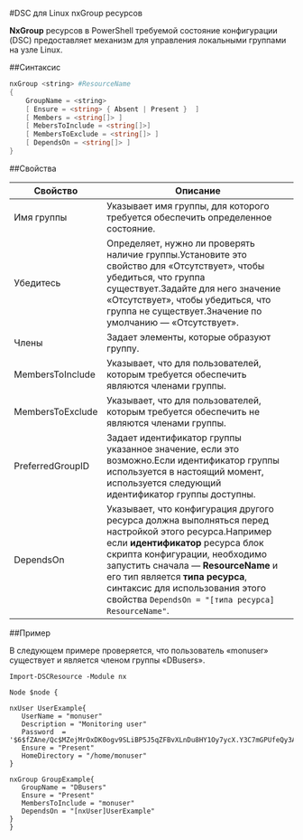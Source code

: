 #DSC для Linux nxGroup ресурсов

**NxGroup** ресурсов в PowerShell требуемой состояние конфигурации (DSC) предоставляет механизм для управления локальными группами на узле Linux.

##Синтаксис

```powershell
nxGroup <string> #ResourceName
{
    GroupName = <string>
    [ Ensure = <string> { Absent | Present }  ]
    [ Members = <string[]> ]
    [ MebersToInclude = <string[]>]
    [ MembersToExclude = <string[]> ]
    [ DependsOn = <string[]> ]
}
```

##Свойства

| Свойство| Описание|
|---|---|
| Имя группы| Указывает имя группы, для которого требуется обеспечить определенное состояние.|
| Убедитесь| Определяет, нужно ли проверять наличие группы.Установите это свойство для «Отсутствует», чтобы убедиться, что группа существует.Задайте для него значение «Отсутствует», чтобы убедиться, что группа не существует.Значение по умолчанию — «Отсутствует».|
| Члены| Задает элементы, которые образуют группу.|
| MembersToInclude| Указывает, что для пользователей, которым требуется обеспечить являются членами группы.|
| MembersToExclude| Указывает, что для пользователей, которым требуется обеспечить не являются членами группы.|
| PreferredGroupID| Задает идентификатор группы указанное значение, если это возможно.Если идентификатор группы используется в настоящий момент, используется следующий идентификатор группы доступны.|
| DependsOn| Указывает, что конфигурация другого ресурса должна выполняться перед настройкой этого ресурса.Например если **идентификатор** ресурса блок скрипта конфигурации, необходимо запустить сначала — **ResourceName** и его тип является **типа ресурса**, синтаксис для использования этого свойства `DependsOn = "[типа ресурса] ResourceName"`.|

##Пример

В следующем примере проверяется, что пользователь «monuser» существует и является членом группы «DBusers».

```
Import-DSCResource -Module nx 

Node $node {

nxUser UserExample{
   UserName = "monuser"
   Description = "Monitoring user"
   Password  =    '$6$fZAne/Qc$MZejMrOxDK0ogv9SLiBP5J5qZFBvXLnDu8HY1Oy7ycX.Y3C7mGPUfeQy3A82ev3zIabhDQnj2ayeuGn02CqE/0'
   Ensure = "Present"
   HomeDirectory = "/home/monuser"
}

nxGroup GroupExample{
   GroupName = "DBusers"
   Ensure = "Present"
   MembersToInclude = "monuser"
   DependsOn = "[nxUser]UserExample"            
}
}
```




